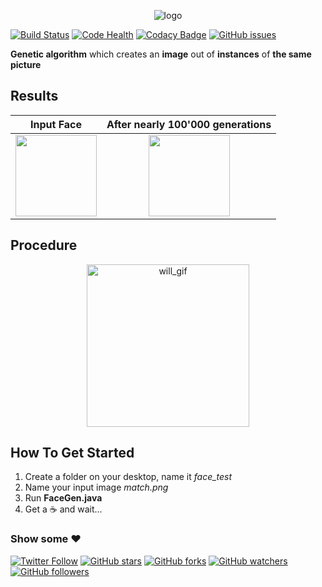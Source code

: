 <p align="center"><img alt="logo" src="images/thisgiftookmelongerthanexpected.gif"></p>

[![Build Status](https://travis-ci.org/Murgio/Genetic-Algorithm-Montage.svg?branch=master)](https://travis-ci.org//Murgio/Genetic-Algorithm-Montage)
[![Code Health](https://landscape.io/github/Murgio/Genetic-Algorithm-Montage/master/landscape.svg?style=flat)](https://landscape.io/github/Murgio/Genetic-Algorithm-Montage/master)
[![Codacy Badge](https://api.codacy.com/project/badge/Grade/78889379dbe94fdf8a9c44746e13bd6b)](https://www.codacy.com/app/muriz-se/Genetic-Algorithm-Montage?utm_source=github.com&amp;utm_medium=referral&amp;utm_content=Murgio/Genetic-Algorithm-Montage&amp;utm_campaign=Badge_Grade)
[![GitHub issues](https://img.shields.io/github/issues/Murgio/Genetic-Algorithm-Montage.svg)](https://github.com/Murgio/Genetic-Algorithm-Montage/issues)

**Genetic algorithm** which creates an **image** out of **instances** of **the same picture**

## Results

Input Face             |   After nearly 100'000 generations
:-------------------------:|:-------------------------:
<img src="https://raw.githubusercontent.com/Murgio/Genetic-Algorithm-Montage/master/images/will.jpg" width="130">  |  <img src="https://raw.githubusercontent.com/Murgio/Genetic-Algorithm-Montage/master/images/96600%20gens.jpg" width="130">

## Procedure

<p align="center"><img alt="will_gif" src="images/will_genetic.gif" width="260"></p>

## How To Get Started
1. Create a folder on your desktop, name it *face_test*
2. Name your input image *match.png*
3. Run **FaceGen.java**
4. Get a :coffee: and wait...

### Show some :heart:
[![Twitter Follow](https://img.shields.io/twitter/follow/MurgioMurmani.svg?style=social)](https://twitter.com/murgiomurmani)
[![GitHub stars](https://img.shields.io/github/stars/Murgio/Genetic-Algorithm-Montage.svg?style=social&label=Star)](https://github.com/Murgio/Genetic-Algorithm-Montage)
[![GitHub forks](https://img.shields.io/github/forks/Murgio/Genetic-Algorithm-Montage.svg?style=social&label=Fork)](https://github.com/Murgio/Genetic-Algorithm-Montage/fork) 
[![GitHub watchers](https://img.shields.io/github/watchers/Murgio/Genetic-Algorithm-Montage.svg?style=social&label=Watch)](https://github.com/Murgio/Genetic-Algorithm-Montage) 
[![GitHub followers](https://img.shields.io/github/followers/Murgio.svg?style=social&label=Follow)](https://github.com/Murgio/Genetic-Algorithm-Montage)
